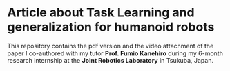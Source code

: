 # Article about Task Learning and generalization for humanoid robots

This repository contains the pdf version and the video attachment of the paper I co-authored with my tutor **Prof. Fumio Kanehiro**  during my 6-month research internship at the **Joint Robotics Laboratory** in Tsukuba, Japan.

